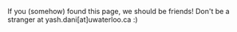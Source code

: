If you (somehow) found this page, we should be friends! Don't be a stranger at yash.dani[at]uwaterloo.ca :) 
